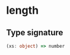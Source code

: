 # length

## Type signature

<!-- prettier-ignore-start -->
```typescript
(xs: object) => number
```
<!-- prettier-ignore-end -->
